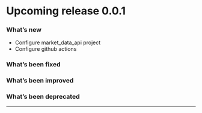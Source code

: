 # Upcoming release 0.0.1

### What’s new

-  Configure market_data_api project
-  Configure github actions

### What’s been fixed

### What’s been improved

### What’s been deprecated

---

